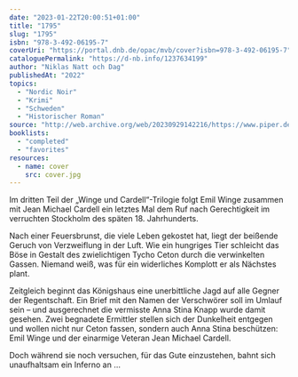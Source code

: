 ```yaml
---
date: "2023-01-22T20:00:51+01:00"
title: "1795"
slug: "1795"
isbn: "978-3-492-06195-7"
coverUri: "https://portal.dnb.de/opac/mvb/cover?isbn=978-3-492-06195-7"
cataloguePermalink: "https://d-nb.info/1237634199"
author: "Niklas Natt och Dag"
publishedAt: "2022"
topics:
  - "Nordic Noir"
  - "Krimi"
  - "Schweden"
  - "Historischer Roman"
source: "http://web.archive.org/web/20230929142216/https://www.piper.de/buecher/1795-isbn-978-3-492-06195-7"
booklists:
  - "completed"
  - "favorites"
resources:
  - name: cover
    src: cover.jpg
---
```

Im dritten Teil der „Winge und Cardell“-Trilogie folgt Emil Winge zusammen mit 
Jean Michael Cardell ein letztes Mal dem Ruf nach Gerechtigkeit im verruchten 
Stockholm des späten 18. Jahrhunderts.

Nach einer Feuersbrunst, die viele Leben gekostet hat, liegt der beißende Geruch 
von Verzweiflung in der Luft. Wie ein hungriges Tier schleicht das Böse in 
Gestalt des zwielichtigen Tycho Ceton durch die verwinkelten Gassen. Niemand 
weiß, was für ein widerliches Komplott er als Nächstes plant.

Zeitgleich beginnt das Königshaus eine unerbittliche Jagd auf alle Gegner der 
Regentschaft. Ein Brief mit den Namen der Verschwörer soll im Umlauf sein – und 
ausgerechnet die vermisste Anna Stina Knapp wurde damit gesehen. Zwei begnadete 
Ermittler stellen sich der Dunkelheit entgegen und wollen nicht nur Ceton 
fassen, sondern auch Anna Stina beschützen: Emil Winge und der einarmige Veteran 
Jean Michael Cardell.

Doch während sie noch versuchen, für das Gute einzustehen, bahnt sich 
unaufhaltsam ein Inferno an …